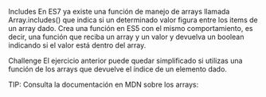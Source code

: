 Includes
En ES7 ya existe una función de manejo de arrays llamada Array.includes() que indica si un determinado valor figura entre los items de un array dado. Crea una función en ES5 con el mismo comportamiento, es decir, una función que reciba un array y un valor y devuelva un boolean indicando si el valor está dentro del array.


Challenge
El ejercicio anterior puede quedar simplificado si utilizas una función de los arrays que devuelve el índice de un elemento dado.

TIP: Consulta la documentación en MDN sobre los arrays: